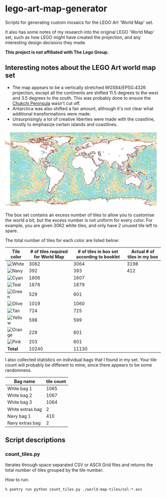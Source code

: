 # lego-art-map-generator

Scripts for generating custom mosaics for the LEGO Art 'World Map' set.

It also has some notes of my research into the original LEGO 'World Map' set,
such as how LEGO might have created the projection, and any interesting design
decisions they made.

**This project is not affiliated with The Lego Group.**

## Interesting notes about the LEGO Art world map set

* The map appears to be a vertically stretched WGS84/EPSG:4326 projection,
  except all the continents are shifted 11.5 degrees to the west and 3.5 degrees
  to the south. This was probably done to ensure the
  [Chukchi Peninsula][chukchi-peninsula] wasn't cut off.
* Antarctica was also shifted a fair amount, although it's not clear what
  additional transformations were made.
* Unsurprisingly a lot of creative liberties were made with the coastline,
  mostly to emphasize certain islands and coastlines.

![LEGO World Map with coastlines on top](world-map-with-coastlines.png)

[chukchi-peninsula]: https://en.wikipedia.org/wiki/Chukchi_Peninsula

The box set contains an excess number of tiles to allow you to customise the
world a bit, but the excess number is not uniform for every color. For example,
you are given 3062 white tiles, and only have 2 unused tile left to spare.

The total number of tiles for each color are listed below:

| Tile color | # of tiles required for World Map | # of tiles in box set according to booklet | Actual # of tiles in my box |
|---|---|---|---|
| ![White](https://img.shields.io/badge/-White-snow) | 3062 | 3064 | 3198 |
| ![Navy](https://img.shields.io/badge/-Navy-rgb(0,53,91)) | 392 | 393 | 412 |
| ![Cyan](https://img.shields.io/badge/-Cyan-rgb(19,183,210)) | 1606 | 1607 |
| ![Teal](https://img.shields.io/badge/-Teal-rgb(0,153,150)) | 1878 | 1879 |
| ![Green](https://img.shields.io/badge/-Green-rgb(0,161,55)) | 529 | 601 |
| ![Olive](https://img.shields.io/badge/-Olive-rgb(162,197,16)) | 1019 | 1060 |
| ![Tan](https://img.shields.io/badge/-Tan-rgb(226,202,144)) | 724 | 725 |
| ![Yellow](https://img.shields.io/badge/-Yellow-rgb(248,172,0)) | 598 | 599 |
| ![Orange](https://img.shields.io/badge/-Orange-rgb(238,117,0)) | 229 | 601 |
| ![Pink](https://img.shields.io/badge/-Pink-rgb(237,106,112)) | 203 | 601 |
| **Total** | 10240 | 11130 |

I also collected statistics on individual bags that I found in my set.
Your tile count will probably be different to mine, since there appears to be
some randomness.

| Bag name | tile count |
|---|---|
| White bag 1 | 1065 |
| White bag 2 | 1067 |
| White bag 3 | 1064 |
| White extras bag | 2 |
| Navy bag 1 | 410 |
| Navy extras bag | 2 |

## Script descriptions

### count_tiles.py

Iterates through space separated CSV or ASCII Grid files and  returns the total
number of tiles grouped by the tile number.  

How to run:

```console
% poetry run python count_tiles.py ./world-map-tiles/col-*.asc
```
